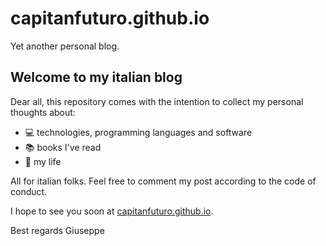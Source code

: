 # capitanfuturo.github.io
Yet another personal blog.

## Welcome to my italian blog
Dear all, this repository comes with the intention to collect my personal thoughts about:
- :computer: technologies, programming languages and software
- :books: books I've read 
- :boy: my life 

All for italian folks. Feel free to comment my post according to the code of conduct.

I hope to see you soon at [capitanfuturo.github.io](https://capitanfuturo.github.io/).

Best regards
Giuseppe